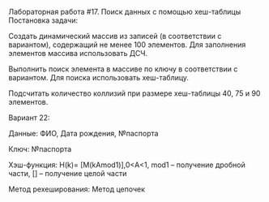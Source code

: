 Лабораторная работа #17. Поиск данных с помощью хеш-таблицы
Постановка задачи:

Создать динамический массив из записей (в соответствии с вариантом), содержащий не менее 100 элементов. Для заполнения элементов массива использовать ДСЧ.

Выполнить поиск элемента в массиве по ключу в соответствии с вариантом. Для поиска использовать хеш-таблицу.

Подсчитать количество коллизий при размере хеш-таблицы 40, 75 и 90 элементов.

Вариант 22:

Данные: ФИО, Дата рождения, №паспорта

Ключ: №паспорта

Хэш-функция: H(k)= [M(kAmod1)],0<A<1, mod1 – получение дробной части, [] – получение целой части

Метод рехеширования: Метод цепочек
